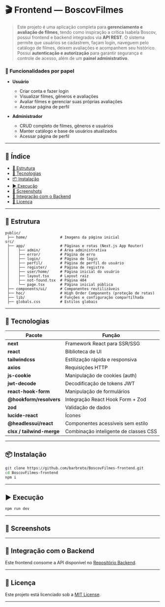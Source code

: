 # 🎬 Frontend — BoscovFilmes

>Este projeto é uma aplicação completa para **gerenciamento e avaliação de filmes**, tendo como inspiração a crítica Isabela Boscov, possuí frontend e backend integrados via **API REST**.
O sistema permite que usuários se cadastrem, façam login, naveguem pelo catálogo de filmes, deixem avaliações e acompanhem seu histórico. Possui **autenticação e autorização** para garantir segurança e controle de acesso, além de um **painel administrativo**.

### 👥 Funcionalidades por papel
- **Usuário**  
  - Criar conta e fazer login  
  - Visualizar filmes, gêneros e avaliações  
  - Avaliar filmes e gerenciar suas próprias avaliações  
  - Acessar página de perfil  

- **Administrador**  
  - CRUD completo de filmes, gêneros e usuários  
  - Manter catálogo e base de usuários atualizados  
  - Acessar página de perfil 

---

## 📌 Índice

* [📂 Estrutura](#-estrutura)
* [🚀 Tecnologias](#-tecnologias)
* [📦 Instalação](#-instalação)
* [▶️ Execução](#️-execução)
* [📸 Screenshots](#-screenshots)
* [📡 Integração com o Backend](#-integração-com-o-backend)
* [📄 Licença](#-licença)

---

## 📂 Estrutura

```
public/
 ├── home/               # Imagens da página inicial
src/
 ├── app/                # Páginas e rotas (Next.js App Router)
 │    ├── admin/         # Área administrativa
 │    ├── error/         # Página de erro
 │    ├── login/         # Página de login
 │    ├── perfil/        # Página de perfil do usuário
 │    ├── register/      # Página de registro
 │    ├── user/home/     # Página inicial do usuário
 │    ├── layout.tsx     # Layout raiz
 │    ├── not-found.tsx  # Página 404
 │    └── page.tsx       # Página inicial pública
 ├── components/ui/      # Componentes reutilizáveis
 ├── hoc/                # High Order Components (proteção de rotas)
 ├── lib/                # Funções e configuração compartilhada
 ├── globals.css         # Estilos globais

```

---

## 🚀 Tecnologias

| Pacote                    | Função                                 |
| ------------------------- | -------------------------------------- |
| **next**                  | Framework React para SSR/SSG           |
| **react**                 | Biblioteca de UI                       |
| **tailwindcss**           | Estilização rápida e responsiva        |
| **axios**                 | Requisições HTTP                       |
| **js-cookie**             | Manipulação de cookies (auth)          |
| **jwt-decode**            | Decodificação de tokens JWT            |
| **react-hook-form**       | Manipulação de formulários             |
| **@hookform/resolvers**   | Integração React Hook Form + Zod       |
| **zod**                   | Validação de dados                     |
| **lucide-react**          | Ícones                                 |
| **@headlessui/react**     | Componentes acessíveis sem estilo      |
| **clsx / tailwind-merge** | Combinação inteligente de classes CSS  |

---

## 📦 Instalação

```bash
git clone https://github.com/barbrete/BoscovFilmes-frontend.git
cd BoscovFilmes-frontend
npm i
```

---

## ▶️ Execução

```bash
npm run dev
```
---

## 📸 Screenshots



---

## 📡 Integração com o Backend

Este frontend consome a API disponível no [Repositório Backend](https://github.com/barbrete/BoscovFilmes-backend).

---

## 📄 Licença

Este projeto está licenciado sob a [MIT License](LICENSE).

---
